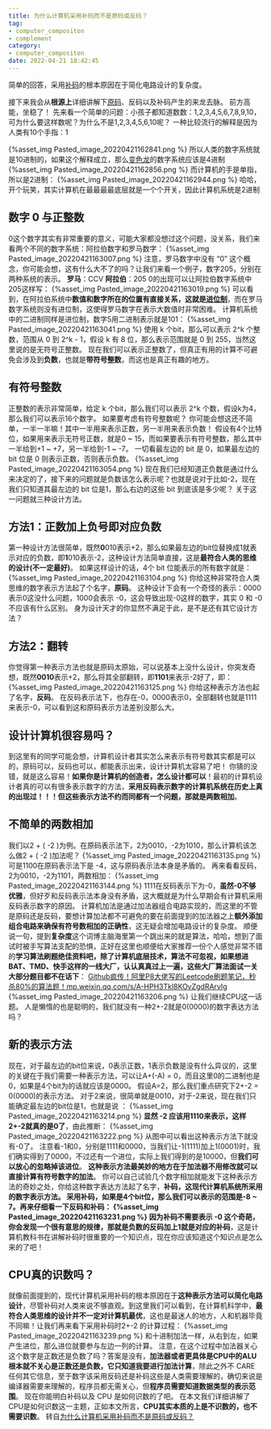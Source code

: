 ```yaml
---
title: 为什么计算机采用补码而不是原码或反码？
tag:
- computer_compositon
- complement
category:
- computer_compositon
date: 2022-04-21 18:42:45
---
```

简单的回答，采用[补码](https://www.zhihu.com/search?q=%E8%A1%A5%E7%A0%81&search_source=Entity&hybrid_search_source=Entity&hybrid_search_extra=%7B%22sourceType%22%3A%22answer%22%2C%22sourceId%22%3A1878359705%7D)的根本原因在于简化电路设计的复杂度。
<!--more-->
接下来我会从**根源上**详细讲解下[原码](https://www.zhihu.com/search?q=%E5%8E%9F%E7%A0%81&search_source=Entity&hybrid_search_source=Entity&hybrid_search_extra=%7B%22sourceType%22%3A%22answer%22%2C%22sourceId%22%3A1878359705%7D)、反码以及补码产生的来龙去脉。
前方高能，坐稳了！
先来看一个简单的问题：小孩子都知道数数：1,2,3,4,5,6,7,8,9,10，可为什么要这样数呢？为什么不是1,2,3,4,5,6,10呢？
一种比较流行的解释是因为人类有10个手指：1

{%asset_img Pasted_image_20220421162841.png %}
所以人类的数字系统就是10进制的，如果这个解释成立，那么[变色龙](https://www.zhihu.com/search?q=%E5%8F%98%E8%89%B2%E9%BE%99&search_source=Entity&hybrid_search_source=Entity&hybrid_search_extra=%7B%22sourceType%22%3A%22answer%22%2C%22sourceId%22%3A1878359705%7D)的数字系统应该是4进制
{%asset_img Pasted_image_20220421162856.png %}
而计算机的手是单指，所以是2进制：
{%asset_img Pasted_image_20220421162944.png %}
哈哈，开个玩笑，其实计算机在最最最最底层就是一个个开关，因此计算机系统是2进制
## **数字 0 与正整数**
0这个数字其实有非常重要的意义，可能大家都没想过这个问题，没关系，我们来看两个不同的数字系统：阿拉伯数字和罗马数字：
{%asset_img Pasted_image_20220421163007.png %}
注意，罗马数字中没有 “0” 这个概念，你可能会想，这有什么大不了的吗？让我们来看一个例子，数字205，分别在两种系统的表示。
**罗马**：CCV
**阿拉伯**：205
0的出现可以让阿拉伯数字系统中205这样写：
{%asset_img Pasted_image_20220421163019.png %}
可以看到，在阿拉伯系统中**数值和数字所在的位置有直接关系，这就是[进位制](https://www.zhihu.com/search?q=%E8%BF%9B%E4%BD%8D%E5%88%B6&search_source=Entity&hybrid_search_source=Entity&hybrid_search_extra=%7B%22sourceType%22%3A%22answer%22%2C%22sourceId%22%3A1878359705%7D)**，而在罗马数字系统则没有进位制，这使得罗马数字在表示大数值时非常困难。
计算机系统中的二进制同样是进位制，数字5用二进制表示就是101：
{%asset_img Pasted_image_20220421163041.png %}
使用 k 个bit，那么可以表示 2^k 个整数，范围从 0 到 2^k - 1，假设 k 有 8 位，那么表示范围就是 0 到 255，当然这里说的是无符号正整数。
现在我们可以表示正整数了，但真正有用的计算不可避免会涉及到**负数**，也就是**带符号整数**，而这也是真正有趣的地方。
## **有符号整数**
正整数的表示非常简单，给定 k 个bit，那么我们可以表示 2^k 个数，假设k为4，那么我们可以表示16个数字。
如果要考虑有符号整数呢？
你可能会想这还不简单，一半一半嘛！其中一半用来表示正数，另一半用来表示负数！
假设有4个比特位，如果用来表示无符号正数，就是0 ~ 15，而如果要表示有符号整数，那么其中一半给到+1 ~ +7，另一半给到-1 ~ -7。
一切看最左边的 bit 是 0，如果最左边的 bit 位是 0 则表示正数，否则表示负数。
{%asset_img Pasted_image_20220421163054.png %}
现在我们已经知道正负数是通过什么来决定的了，接下来的问题就是负数该怎么表示呢？也就是说对于比如-2，现在我们只知道其最左边的 bit 位是1，那么右边的这些 bit 到底该是多少呢？
关于这一问题就三种设计方法。
## **方法1：正数加上负号即对应负数**
第一种设计方法很简单，既然**0**010表示+2，那么如果最左边的bit位替换成1就表示对应的负数，即**1**010表示-2，这种设计方法简单直接，这是**最符合人类的思维的设计(不一定最好)**。
如果这样设计的话，4个 bit 位能表示的所有数字就是：
{%asset_img Pasted_image_20220421163104.png %}
你给这种非常符合人类思维的数字表示方法起了个名字，**原码**。
这种设计下会有一个奇怪的表示：0000表示0这没什么问题，1000会表示 -0，这会导致出现-0这样的数字，其实 0 和 -0 不应该有什么区别。
身为设计天才的你显然不满足于此，是不是还有其它设计方法？
## **方法2：翻转**
你觉得第一种表示方法也就是原码太原始，可以说基本上没什么设计，你突发奇想，既然**0010**表示+2，那么将其全部翻转，即**1101**来表示-2好了，即：
{%asset_img Pasted_image_20220421163125.png %}
你给这种表示方法也起了名字，**反码**。
在反码表示法下，也存在-0，0000表示0，全部翻转也就是1111来表示-0，可以看到这和原码表示方法差别没那么大。
## **设计计算机很容易吗？**
到这里有的同学可能会想，计算机设计者其实怎么来表示有符号数其实都是可以的，原码可以，反码也可以，都能表示出来，设计计算机太容易了吧！
你猜的没错，就是这么容易！**如果你是计算机的创造者，怎么设计都可以**！最初的计算机设计者真的可以有很多表示数字的方法，**采用反码表示数字的计算机系统在历史上真的出现过！！！**但这些表示方法不约而同都有一个问题，那就是**两数相加**。
## **不简单的两数相加**
我们以2 + ( -2 )为例。在原码表示法下，2为0010，-2为1010，那么计算机该怎么做2 + ( -2 )加法呢？
{%asset_img Pasted_image_20220421163135.png %}
可是1100在原码表示法下是 -4，这与原码表示法本身是矛盾的。
再来看看反码，2为0010，-2为1101，两数相加：
{%asset_img Pasted_image_20220421163144.png %}
1111在反码表示下为-0，**虽然-0不够优雅**，但好歹和反码表示法本身没有矛盾，这大概就是为什么早期会有计算机采用反码表示数字的原因。
计算机加法是通过加法器组合电路实现的，而这里的不管是原码还是反码，要想计算加法都不可避免的要在前面提到的加法器之上**额外添加组合电路来确保有符号数相加的正确性**，这无疑会增加电路设计的复杂度。
顺便说一句，提到**复杂度**这个词博主脑海里第一个跳出来的就是算法，哈哈，想到了面试时被手写算法支配的恐惧，正好在这里也顺便给大家推荐一份个人感觉非常不错的**学习算法刷题绝佳资料吧，除了计算机底层技术，算法不可忽视，如果想进BAT、TMD、快手这样的一线大厂，认认真真过上一遍，这些大厂算法面试一关大部分题目都不在话下**：
[Github疯传！阿里P8大佬写的Leetcode刷题笔记，秒杀80%的算法题！mp.weixin.qq.com/s/A-HPH3Tkl8KOvZgdRArvIg](https://link.zhihu.com/?target=https%3A//mp.weixin.qq.com/s/A-HPH3Tkl8KOvZgdRArvIg)
{%asset_img Pasted_image_20220421163206.png %}
让我们继续CPU这一话题。
人是懒惰的也是聪明的，我们就没有一种2+-2就是0(0000)的数字表达方法吗？
## **新的表示方法**
现在，对于最左边的bit位来说，0表示正数，1表示负数是没有什么异议的，这里的关键在于我们需要一种表示方法，可以让A+(-A) = 0，而且这里0的二进制也是0，如果是4个bit为的话就应该是0000。
假设A=2，那么我们重点研究下2+-2 = 0(0000)的表示方法。
对于2来说，很简单就是0010，对于-2来说，现在我们只能确定最左边的bit位是1，也就是说 ：
{%asset_img Pasted_image_20220421163214.png %}
**显然 -2 应该用1110来表示，这样2+-2就真的是0了**，由此推断：
{%asset_img Pasted_image_20220421163222.png %}
从图中可以看出这种表示方法下就没有-0了。
注意看-1和0，分别是1111和0000，当我们让-1(1111)加上1(0001)时，我们确实得到了0000，不过还有一个进位，实际上我们得到的是10000，但**我们可以放心的忽略掉该进位**。
**这种表示方法最美妙的地方在于加法器不用修改就可以直接计算有符号数字的加法**。
你可以自己试验几个数字相加就能发下这种表示方法的奇妙之处，你给这种数字表达方法起了名字，**补码，**这现代计算机系统所采用的数字表示方法。
采用补码，如果是4个bit位，那么我们可以表示的范围是-8 ~ 7。再来仔细看一下反码和补码：
{%asset_img Pasted_image_20220421163231.png %}
因为补码不需要表示 -0 这个奇葩，你会发现一个很有意思的规律，那就是**负数的反码加上1就是对应的补码**，这是计算机教科书在讲解补码时很重要的一个知识点，现在你应该知道这个知识点是怎么来的了吧！
## **CPU真的识数吗？**
就像前面提到的，现代计算机采用补码的根本原因在于**这种表示方法可以简化电路设计**，尽管补码对人类来说不够直观。到这里我们可以看到，在计算机科学中，**最符合人类思维的设计并不一定对计算机最优**，这也是最迷人的地方，人和机器毕竟不同嘛！让我们再来看下采用补码时2+-2 的计算过程：
{%asset_img Pasted_image_20220421163239.png %}
和十进制加法一样，从右到左，如果产生进位，那么进位就要参与左边一列的计算。
注意，在这个过程中加法器关心这个数字是正数还是负数了吗？答案是没有，**加法器或者更具体是CPU中的ALU根本就不关心是正数还是负数，它只知道我要进行加法计算**，除此之外不 CARE 任何其它信息，至于数字该采用反码还是补码这些是人类需要理解的，确切来说是编译器需要来理解的，程序员都无需关心，但**程序员需要知道数据类型的表示范围**。
现在你能明白补码以及 CPU 是如何识数的了吧。
在本文我们详细讲解了CPU是如何识数这一主题，正如本文所言，**CPU其实本质的上是不识数的，也不需要识数**。
转自[为什么计算机采用补码而不是原码或反码？](https://www.zhihu.com/question/352057791/answer/1878359705)